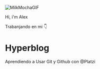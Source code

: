 ![MilkMochaGIF](https://github.com/LexTarasov/Hyperblog/assets/151085916/6f2a1b39-b8fa-4a37-b00f-2a795e453264)


Hi, i'm Alex

Trabanjando en mi 👇
# Hyperblog
Aprendiendo a Usar Git y Github con @Platzi 
